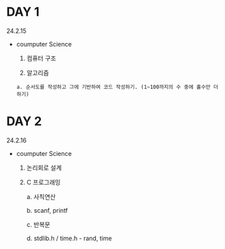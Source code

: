 # DAY 1
24.2.15

- coumputer Science
  
    1. 컴퓨터 구조
       
    2. 알고리즘
       
      a. 순서도를 작성하고 그에 기반하여 코드 작성하기. (1~100까지의 수 중에 홀수만 더하기) 

# DAY 2
24.2.16

- coumputer Science

  1. 논리회로 설계

  2. C 프로그래밍

     a. 사칙연산
 
     b. scanf, printf

     c. 반복문

     d. stdlib.h / time.h - rand, time
